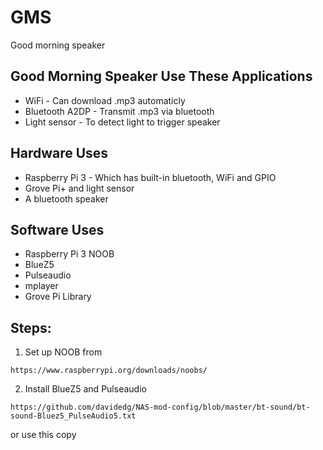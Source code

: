# GMS
Good morning speaker

## Good Morning Speaker Use These Applications
* WiFi - Can download .mp3 automaticly
* Bluetooth A2DP - Transmit .mp3 via bluetooth
* Light sensor - To detect light to trigger speaker

## Hardware Uses
* Raspberry Pi 3 - Which has built-in bluetooth, WiFi and GPIO
* Grove Pi+ and light sensor
* A bluetooth speaker

## Software Uses
* Raspberry Pi 3 NOOB
* BlueZ5
* Pulseaudio
* mplayer
* Grove Pi Library


## Steps:
1. Set up NOOB from
```
https://www.raspberrypi.org/downloads/noobs/ 
```
2. Install BlueZ5 and Pulseaudio
```
https://github.com/davidedg/NAS-mod-config/blob/master/bt-sound/bt-sound-Bluez5_PulseAudio5.txt
```
or use this copy
